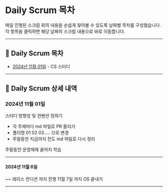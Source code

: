 # Daily Scrum 목차

매일 진행된 스크럼 회의 내용을 손쉽게 찾아볼 수 있도록 날짜별 목차를 구성했습니다. 각 항목을 클릭하면 해당 날짜의 스크럼 내용으로 바로 이동합니다.

---

## 📅 Daily Scrum 목차

- [2024년 11월 01일](#2024년-11월-01일) - CS 스터디

---

## 📌 Daily Scrum 상세 내역

### 2024년 11월 01일
스터디 방향성 및 컨벤션 정하기
- 각 주제마다 md 파일로 PR 올리기
- 폴더명 01 02 03..... 으로 변경
- 주말동안 지금까지 진도 md 파일로 다시 정리

주말동안 운영체제 끝까지 학습

---

#### 2024년 11월 6일
~~ 레이스 컨디션 까지 진행
11월 7일 까지 OS 끝내기

---


